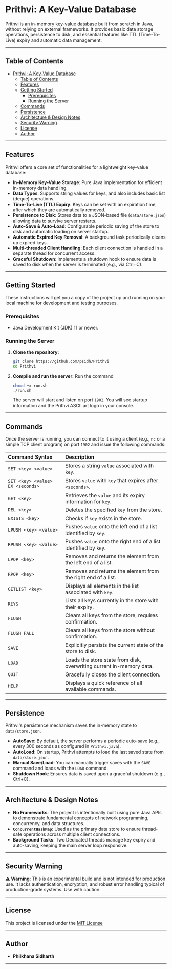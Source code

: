 # Prithvi: A Key-Value Database

Prithvi is an in-memory key-value database built from scratch in Java, without relying on external frameworks. It provides basic data storage operations, persistence to disk, and essential features like TTL (Time-To-Live) expiry and automatic data management.

---

## Table of Contents

- [Prithvi: A Key-Value Database](#prithvi-a-key-value-database)
  - [Table of Contents](#table-of-contents)
  - [Features](#features)
  - [Getting Started](#getting-started)
    - [Prerequisites](#prerequisites)
    - [Running the Server](#running-the-server)
  - [Commands](#commands)
  - [Persistence](#persistence)
  - [Architecture \& Design Notes](#architecture--design-notes)
  - [Security Warning](#security-warning)
  - [License](#license)
  - [Author](#author)

---

## Features

Prithvi offers a core set of functionalities for a lightweight key-value database:

- **In-Memory Key-Value Storage**: Pure Java implementation for efficient in-memory data handling.
- **Data Types**: Supports string values for keys, and also includes basic list (deque) operations.
- **Time-To-Live (TTL) Expiry**: Keys can be set with an expiration time, after which they are automatically removed.
- **Persistence to Disk**: Stores data to a JSON-based file (`data/store.json`) allowing data to survive server restarts.
- **Auto-Save & Auto-Load**: Configurable periodic saving of the store to disk and automatic loading on server startup.
- **Automatic Expired Key Removal**: A background task periodically cleans up expired keys.
- **Multi-threaded Client Handling**: Each client connection is handled in a separate thread for concurrent access.
- **Graceful Shutdown**: Implements a shutdown hook to ensure data is saved to disk when the server is terminated (e.g., via Ctrl+C).

---

## Getting Started

These instructions will get you a copy of the project up and running on your local machine for development and testing purposes.

### Prerequisites

- Java Development Kit (JDK) 11 or newer.

### Running the Server

1.  **Clone the repository:**
    ```bash
    git clone https://github.com/psidh/Prithvi
    cd Prithvi
    ```
2.  **Compile and run the server:**
    Run the command
    ```bash
    chmod +x run.sh
    ./run.sh
    ```
    The server will start and listen on port `1902`. You will see startup information and the Prithvi ASCII art logo in your console.

---

## Commands

Once the server is running, you can connect to it using a client (e.g., `nc` or a simple TCP client program) on port `1902` and issue the following commands:

| Command Syntax                   | Description                                                          |
| :------------------------------- | :------------------------------------------------------------------- |
| `SET <key> <value>`              | Stores a string `value` associated with `key`.                       |
| `SET <key> <value> EX <seconds>` | Stores `value` with `key` that expires after `<seconds>`.            |
| `GET <key>`                      | Retrieves the `value` and its expiry information for `key`.          |
| `DEL <key>`                      | Deletes the specified `key` from the store.                          |
| `EXISTS <key>`                   | Checks if `key` exists in the store.                                 |
| `LPUSH <key> <value>`            | Pushes `value` onto the left end of a list identified by `key`.      |
| `RPUSH <key> <value>`            | Pushes `value` onto the right end of a list identified by `key`.     |
| `LPOP <key>`                     | Removes and returns the element from the left end of a list.         |
| `RPOP <key>`                     | Removes and returns the element from the right end of a list.        |
| `GETLIST <key>`                  | Displays all elements in the list associated with `key`.             |
| `KEYS`                           | Lists all keys currently in the store with their expiry.             |
| `FLUSH`                          | Clears all keys from the store, requires confirmation.               |
| `FLUSH FALL`                     | Clears all keys from the store without confirmation.                 |
| `SAVE`                           | Explicitly persists the current state of the store to disk.          |
| `LOAD`                           | Loads the store state from disk, overwriting current in-memory data. |
| `QUIT`                           | Gracefully closes the client connection.                             |
| `HELP`                           | Displays a quick reference of all available commands.                |

---

## Persistence

Prithvi's persistence mechanism saves the in-memory state to `data/store.json`.

- **AutoSave**: By default, the server performs a periodic auto-save (e.g., every 300 seconds as configured in `Prithvi.java`).
- **AutoLoad**: On startup, Prithvi attempts to load the last saved state from `data/store.json`.
- **Manual Save/Load**: You can manually trigger saves with the `SAVE` command and loads with the `LOAD` command.
- **Shutdown Hook**: Ensures data is saved upon a graceful shutdown (e.g., Ctrl+C).

---

## Architecture & Design Notes

- **No Frameworks**: The project is intentionally built using pure Java APIs to demonstrate fundamental concepts of network programming, concurrency, and data structures.
- **`ConcurrentHashMap`**: Used as the primary data store to ensure thread-safe operations across multiple client connections.
- **Background Tasks**: Two Dedicated threads manage key expiry and auto-saving, keeping the main server loop responsive.

---

## Security Warning

**⚠️ Warning**: This is an experimental build and is not intended for production use. It lacks authentication, encryption, and robust error handling typical of production-grade systems. Use with caution.

---

## License

This project is licensed under the [MIT License](LICENSE)

---

## Author

- **Philkhana Sidharth**

---
